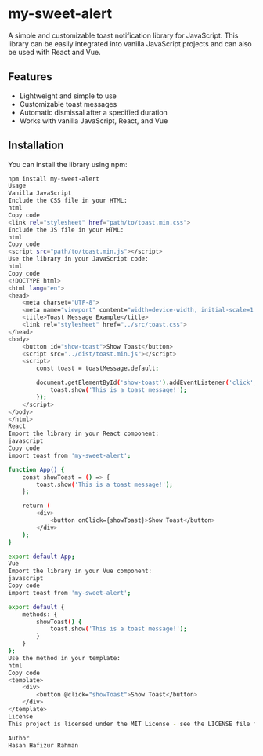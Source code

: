 # my-sweet-alert

A simple and customizable toast notification library for JavaScript. This library can be easily integrated into vanilla JavaScript projects and can also be used with React and Vue.

## Features

- Lightweight and simple to use
- Customizable toast messages
- Automatic dismissal after a specified duration
- Works with vanilla JavaScript, React, and Vue

## Installation

You can install the library using npm:

```bash
npm install my-sweet-alert
Usage
Vanilla JavaScript
Include the CSS file in your HTML:
html
Copy code
<link rel="stylesheet" href="path/to/toast.min.css">
Include the JS file in your HTML:
html
Copy code
<script src="path/to/toast.min.js"></script>
Use the library in your JavaScript code:
html
Copy code
<!DOCTYPE html>
<html lang="en">
<head>
    <meta charset="UTF-8">
    <meta name="viewport" content="width=device-width, initial-scale=1.0">
    <title>Toast Message Example</title>
    <link rel="stylesheet" href="../src/toast.css">
</head>
<body>
    <button id="show-toast">Show Toast</button>
    <script src="../dist/toast.min.js"></script>
    <script>
        const toast = toastMessage.default;

        document.getElementById('show-toast').addEventListener('click', () => {
            toast.show('This is a toast message!');
        });
    </script>
</body>
</html>
React
Import the library in your React component:
javascript
Copy code
import toast from 'my-sweet-alert';

function App() {
    const showToast = () => {
        toast.show('This is a toast message!');
    };

    return (
        <div>
            <button onClick={showToast}>Show Toast</button>
        </div>
    );
}

export default App;
Vue
Import the library in your Vue component:
javascript
Copy code
import toast from 'my-sweet-alert';

export default {
    methods: {
        showToast() {
            toast.show('This is a toast message!');
        }
    }
};
Use the method in your template:
html
Copy code
<template>
    <div>
        <button @click="showToast">Show Toast</button>
    </div>
</template>
License
This project is licensed under the MIT License - see the LICENSE file for details.

Author
Hasan Hafizur Rahman
```

